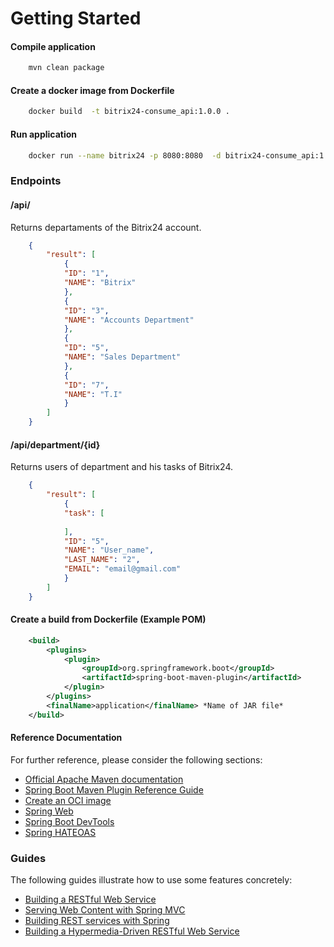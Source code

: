 # Getting Started

#### Compile application

```bash
    mvn clean package
```

#### Create a docker image from Dockerfile

```bash
    docker build  -t bitrix24-consume_api:1.0.0 .
```
#### Run application

```bash
    docker run --name bitrix24 -p 8080:8080  -d bitrix24-consume_api:1.0.0
```

### Endpoints

#### /api/

Returns departaments of the Bitrix24 account.

```json
    {
        "result": [
            {
            "ID": "1",
            "NAME": "Bitrix"
            },
            {
            "ID": "3",
            "NAME": "Accounts Department"
            },
            {
            "ID": "5",
            "NAME": "Sales Department"
            },
            {
            "ID": "7",
            "NAME": "T.I"
            }
        ]
    }
```

#### /api/department/{id}

Returns users of department and his tasks of Bitrix24.
```json
    {
        "result": [
            {
            "task": [
                
            ],
            "ID": "5",
            "NAME": "User_name",
            "LAST_NAME": "2",
            "EMAIL": "email@gmail.com"
            }
        ]
    }
```


#### Create a build from Dockerfile (Example POM)
```xml
	<build>
		<plugins>
			<plugin>
				<groupId>org.springframework.boot</groupId>
				<artifactId>spring-boot-maven-plugin</artifactId>
			</plugin>
		</plugins>
		<finalName>application</finalName> *Name of JAR file*
	</build>
```

#### Reference Documentation
For further reference, please consider the following sections:

* [Official Apache Maven documentation](https://maven.apache.org/guides/index.html)
* [Spring Boot Maven Plugin Reference Guide](https://docs.spring.io/spring-boot/docs/3.1.0/maven-plugin/reference/html/)
* [Create an OCI image](https://docs.spring.io/spring-boot/docs/3.1.0/maven-plugin/reference/html/#build-image)
* [Spring Web](https://docs.spring.io/spring-boot/docs/3.1.0/reference/htmlsingle/#web)
* [Spring Boot DevTools](https://docs.spring.io/spring-boot/docs/3.1.0/reference/htmlsingle/#using.devtools)
* [Spring HATEOAS](https://docs.spring.io/spring-boot/docs/3.1.0/reference/htmlsingle/#web.spring-hateoas)

### Guides
The following guides illustrate how to use some features concretely:

* [Building a RESTful Web Service](https://spring.io/guides/gs/rest-service/)
* [Serving Web Content with Spring MVC](https://spring.io/guides/gs/serving-web-content/)
* [Building REST services with Spring](https://spring.io/guides/tutorials/rest/)
* [Building a Hypermedia-Driven RESTful Web Service](https://spring.io/guides/gs/rest-hateoas/)
